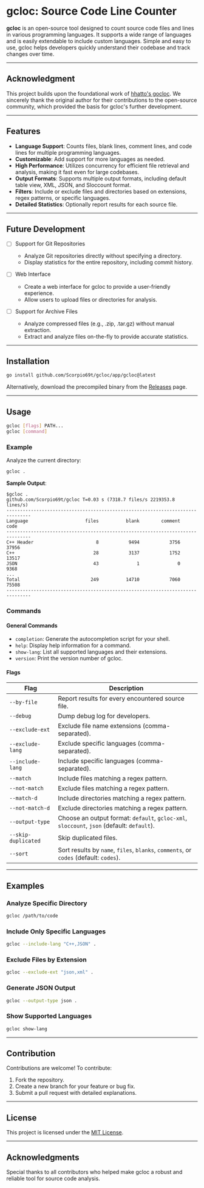 
# gcloc: Source Code Line Counter

**gcloc** is an open-source tool designed to count source code files and lines in various programming languages. It supports a wide range of languages and is easily extendable to include custom languages. Simple and easy to use, gcloc helps developers quickly understand their codebase and track changes over time.

---

## Acknowledgment

This project builds upon the foundational work of [hhatto's gocloc](https://github.com/hhatto/gocloc). We sincerely thank the original author for their contributions to the open-source community, which provided the basis for gcloc's further development.

---

## Features
- **Language Support**: Counts files, blank lines, comment lines, and code lines for multiple programming languages.
- **Customizable**: Add support for more languages as needed.
- **High Performance**: Utilizes concurrency for efficient file retrieval and analysis, making it fast even for large codebases.
- **Output Formats**: Supports multiple output formats, including default table view, XML, JSON, and Sloccount format.
- **Filters**: Include or exclude files and directories based on extensions, regex patterns, or specific languages.
- **Detailed Statistics**: Optionally report results for each source file.

---

## Future Development

-[ ] Support for Git Repositories
  - Analyze Git repositories directly without specifying a directory.
  - Display statistics for the entire repository, including commit history.

-[ ] Web Interface
  - Create a web interface for gcloc to provide a user-friendly experience.
  - Allow users to upload files or directories for analysis.

-[ ] Support for Archive Files
  - Analyze compressed files (e.g., .zip, .tar.gz) without manual extraction.
  - Extract and analyze files on-the-fly to provide accurate statistics.

---

## Installation

```bash
go install github.com/Scorpio69t/gcloc/app/gcloc@latest
```

Alternatively, download the precompiled binary from the [Releases](https://github.com/Scorpio69t/gcloc/releases) page.

---

## Usage

```bash
gcloc [flags] PATH...
gcloc [command]
```

### Example

Analyze the current directory:

```bash
gcloc .
```

**Sample Output**:
```
$gcloc .
github.com/Scorpio69t/gcloc T=0.03 s (7318.7 files/s 2219353.8 lines/s)
-------------------------------------------------------------------------------
Language                     files          blank        comment           code
-------------------------------------------------------------------------------
C++ Header                       8           9494           3756          37956
C++                             28           3137           1752          13517
JSON                            43              1              0           9368
...
Total                          249          14710           7060          75508
-------------------------------------------------------------------------------
```

### Commands
#### General Commands
- `completion`: Generate the autocompletion script for your shell.
- `help`: Display help information for a command.
- `show-lang`: List all supported languages and their extensions.
- `version`: Print the version number of gcloc.

#### Flags
| Flag                | Description                                                                                |
|---------------------|--------------------------------------------------------------------------------------------|
| `--by-file`         | Report results for every encountered source file.                                          |
| `--debug`           | Dump debug log for developers.                                                             |
| `--exclude-ext`     | Exclude file name extensions (comma-separated).                                            |
| `--exclude-lang`    | Exclude specific languages (comma-separated).                                              |
| `--include-lang`    | Include specific languages (comma-separated).                                              |
| `--match`           | Include files matching a regex pattern.                                                    |
| `--not-match`       | Exclude files matching a regex pattern.                                                    |
| `--match-d`         | Include directories matching a regex pattern.                                              |
| `--not-match-d`     | Exclude directories matching a regex pattern.                                              |
| `--output-type`     | Choose an output format: `default`, `gcloc-xml`, `sloccount`, `json` (default: `default`). |
| `--skip-duplicated` | Skip duplicated files.                                                                     |
| `--sort`            | Sort results by `name`, `files`, `blanks`, `comments`, or `codes` (default: `codes`).      |

---

## Examples

### Analyze Specific Directory
```bash
gcloc /path/to/code
```

### Include Only Specific Languages
```bash
gcloc --include-lang "C++,JSON" .
```

### Exclude Files by Extension
```bash
gcloc --exclude-ext "json,xml" .
```

### Generate JSON Output
```bash
gcloc --output-type json .
```

### Show Supported Languages
```bash
gcloc show-lang
```

---

## Contribution

Contributions are welcome! To contribute:
1. Fork the repository.
2. Create a new branch for your feature or bug fix.
3. Submit a pull request with detailed explanations.

---

## License

This project is licensed under the [MIT License](https://github.com/Scorpio69t/gcloc/blob/main/LICENSE).

---

## Acknowledgments

Special thanks to all contributors who helped make gcloc a robust and reliable tool for source code analysis.
